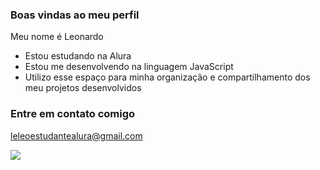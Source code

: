 ### Boas vindas ao meu perfil 

Meu nome é Leonardo

- Estou estudando na Alura
- Estou me desenvolvendo na linguagem JavaScript
- Utilizo esse espaço para minha organização e compartilhamento dos meu projetos desenvolvidos

### Entre em contato comigo 

leleoestudantealura@gmail.com

![](https://tenor.com/pt-PT/view/bmw-gif-26994409)
